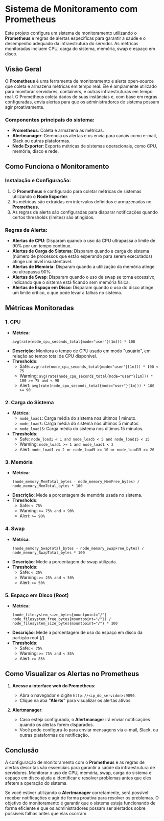 # Sistema de Monitoramento com Prometheus

Este projeto configura um sistema de monitoramento utilizando o **Prometheus** e regras de alertas específicas para garantir a saúde e o desempenho adequado da infraestrutura do servidor. As métricas monitoradas incluem CPU, carga do sistema, memória, swap e espaço em disco.

## Visão Geral

O **Prometheus** é uma ferramenta de monitoramento e alerta open-source que coleta e armazena métricas em tempo real. Ele é amplamente utilizado para monitorar servidores, containers, e outras infraestruturas em tempo real. O Prometheus coleta dados de suas instâncias e, com base em regras configuradas, envia alertas para que os administradores de sistema possam agir proativamente.

### Componentes principais do sistema:
- **Prometheus**: Coleta e armazena as métricas.
- **Alertmanager**: Gerencia os alertas e os envia para canais como e-mail, Slack ou outras plataformas.
- **Node Exporter**: Exporta métricas de sistemas operacionais, como CPU, memória, disco e rede.

## Como Funciona o Monitoramento

### Instalação e Configuração:

1. O **Prometheus** é configurado para coletar métricas de sistemas utilizando o **Node Exporter**.
2. As métricas são extraídas em intervalos definidos e armazenadas no **Prometheus**.
3. As regras de alerta são configuradas para disparar notificações quando certos thresholds (limites) são atingidos.

### Regras de Alerta:

- **Alertas de CPU**: Disparam quando o uso da CPU ultrapassa o limite de 90% por um tempo contínuo.
- **Alertas de Carga do Sistema**: Disparam quando a carga do sistema (número de processos que estão esperando para serem executados) atinge um nível insustentável.
- **Alertas de Memória**: Disparam quando a utilização da memória atinge ou ultrapassa 90%.
- **Alertas de Swap**: Disparam quando o uso de swap se torna excessivo, indicando que o sistema está ficando sem memória física.
- **Alertas de Espaço em Disco**: Disparam quando o uso do disco atinge um limite crítico, o que pode levar a falhas no sistema.

## Métricas Monitoradas

### 1. CPU
- **Métrica**: 
    ```prometheus
    avg(rate(node_cpu_seconds_total{mode="user"}[1m])) * 100
    ```
- **Descrição**: Monitora o tempo de CPU usado em modo "usuário", em relação ao tempo total de CPU disponível.
- **Thresholds**:
    - Safe: `avg(rate(node_cpu_seconds_total{mode="user"}[1m])) * 100 < 75`
    - Warning: `avg(rate(node_cpu_seconds_total{mode="user"}[1m])) * 100 >= 75 and < 90`
    - Alert: `avg(rate(node_cpu_seconds_total{mode="user"}[1m])) * 100 >= 90`
  
### 2. Carga do Sistema
- **Métrica**:
    - `node_load1`: Carga média do sistema nos últimos 1 minuto.
    - `node_load5`: Carga média do sistema nos últimos 5 minutos.
    - `node_load15`: Carga média do sistema nos últimos 15 minutos.
- **Thresholds**:
    - Safe: `node_load1 < 1 and node_load5 < 5 and node_load15 < 15`
    - Warning: `node_load1 >= 1 and node_load1 < 2`
    - Alert: `node_load1 >= 2 or node_load5 >= 10 or node_load15 >= 20`

### 3. Memória
- **Métrica**:
    ```prometheus
    (node_memory_MemTotal_bytes - node_memory_MemFree_bytes) / node_memory_MemTotal_bytes * 100
    ```
- **Descrição**: Mede a porcentagem de memória usada no sistema.
- **Thresholds**:
    - Safe: `< 75%`
    - Warning: `>= 75% and < 90%`
    - Alert: `>= 90%`

### 4. Swap
- **Métrica**:
    ```prometheus
    (node_memory_SwapTotal_bytes - node_memory_SwapFree_bytes) / node_memory_SwapTotal_bytes * 100
    ```
- **Descrição**: Mede a porcentagem de swap utilizada.
- **Thresholds**:
    - Safe: `< 25%`
    - Warning: `>= 25% and < 50%`
    - Alert: `>= 50%`

### 5. Espaço em Disco (Root)
- **Métrica**:
    ```prometheus
    (node_filesystem_size_bytes{mountpoint="/"} - node_filesystem_free_bytes{mountpoint="/"}) / node_filesystem_size_bytes{mountpoint="/"} * 100
    ```
- **Descrição**: Mede a porcentagem de uso do espaço em disco da partição root (/).
- **Thresholds**:
    - Safe: `< 75%`
    - Warning: `>= 75% and < 85%`
    - Alert: `>= 85%`

## Como Visualizar os Alertas no Prometheus

1. **Acesse a interface web do Prometheus**:
    - Abra o navegador e digite `http://<ip_do_servidor>:9090`.
    - Clique na aba **"Alerts"** para visualizar os alertas ativos.

2. **Alertmanager**:
    - Caso esteja configurado, o **Alertmanager** irá enviar notificações quando os alertas forem disparados. 
    - Você pode configurá-lo para enviar mensagens via e-mail, Slack, ou outras plataformas de notificação.

## Conclusão

A configuração de monitoramento com o **Prometheus** e as regras de alertas descritas são essenciais para garantir a saúde da infraestrutura de servidores. Monitorar o uso de CPU, memória, swap, carga do sistema e espaço em disco ajuda a identificar e resolver problemas antes que eles afetem a operação do sistema.

Se você estiver utilizando o **Alertmanager** corretamente, será possível receber notificações e agir de forma proativa para resolver os problemas. O objetivo do monitoramento é garantir que o sistema esteja funcionando de forma eficiente e que os administradores possam ser alertados sobre possíveis falhas antes que elas ocorram.
